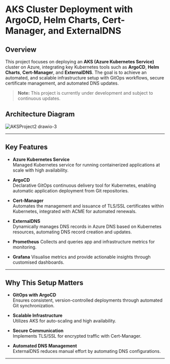 # AKS Cluster Deployment with ArgoCD, Helm Charts, Cert-Manager, and ExternalDNS

## Overview

This project focuses on deploying an **AKS (Azure Kubernetes Service)** cluster on Azure, integrating key Kubernetes tools such as **ArgoCD**, **Helm Charts**, **Cert-Manager**, and **ExternalDNS**. The goal is to achieve an automated, and scalable infrastructure setup with GitOps workflows, secure certificate management, and automated DNS updates.

> **Note:** This project is currently under development and subject to continuous updates.
>

## Architecture Diagram

![AKSProject2 drawio-3](https://github.com/user-attachments/assets/83dd7e37-e6ae-49a5-8234-227a6e724a2e)


---

## Key Features

- **Azure Kubernetes Service**  
  Managed Kubernetes service for running containerized applications at scale with high availability.

- **ArgoCD**  
  Declarative GitOps continuous delivery tool for Kubernetes, enabling automatic application deployment from Git repositories.

- **Cert-Manager**  
  Automates the management and issuance of TLS/SSL certificates within Kubernetes, integrated with ACME for automated renewals.

- **ExternalDNS**  
  Dynamically manages DNS records in Azure DNS based on Kubernetes resources, automating DNS record creation and updates.

- **Prometheus**
  Collects and queries app and infrastructure metrics for monitoring.

- **Grafana**
  Visualise metrics and provide actionable insights through customised dashboards.
  

---

## Why This Setup Matters

- **GitOps with ArgoCD**  
  Ensures consistent, version-controlled deployments through automated Git synchronization.

- **Scalable Infrastructure**  
  Utilizes AKS for auto-scaling and high availability.

- **Secure Communication**  
  Implements TLS/SSL for encrypted traffic with Cert-Manager.

- **Automated DNS Management**  
  ExternalDNS reduces manual effort by automating DNS configurations.

---
